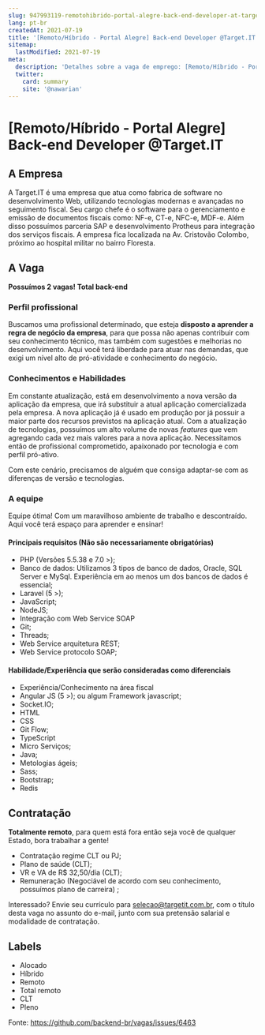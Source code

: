 ```yaml
---
slug: 947993119-remotohibrido-portal-alegre-back-end-developer-at-targetit
lang: pt-br
createdAt: 2021-07-19
title: '[Remoto/Híbrido - Portal Alegre] Back-end Developer @Target.IT - Vaga de Emprego'
sitemap:
  lastModified: 2021-07-19
meta:
  description: 'Detalhes sobre a vaga de emprego: [Remoto/Híbrido - Portal Alegre] Back-end Developer @Target.IT'
  twitter:
    card: summary
    site: '@nawarian'
---
```


# [Remoto/Híbrido - Portal Alegre] Back-end Developer @Target.IT

## A Empresa

A Target.IT é uma empresa que atua como fabrica de software no desenvolvimento Web, utilizando tecnologias modernas e avançadas no seguimento fiscal. Seu cargo chefe é o software  para o gerenciamento e emissão de documentos fiscais como: NF-e, CT-e, NFC-e, MDF-e. 
Além disso possuímos parceria SAP e desenvolvimento Protheus para integração dos serviços fiscais.
A empresa fica localizada na Av. Cristovão Colombo, próximo ao hospital militar no bairro Floresta.

## A Vaga

**Possuímos 2 vagas! Total back-end**

### Perfil profissional
Buscamos uma profissional determinado, que esteja **disposto a aprender a regra de negócio da empresa**, para que possa não apenas contribuir com seu conhecimento técnico, mas também com sugestões e melhorias no desenvolvimento. Aqui você terá  liberdade para atuar nas demandas, que exigi um nível alto de pró-atividade e conhecimento do negócio.

### Conhecimentos e Habilidades
Em constante atualização, está em desenvolvimento a nova versão da aplicação da empresa, que irá substituir a atual aplicação comercializada pela empresa. A nova aplicação já é usado em produção por já possuir a maior parte dos recursos previstos na aplicação atual. Com a atualização de tecnologias, possuímos um alto volume de novas _features_ que vem agregando cada vez mais valores para a nova aplicação. Necessitamos então de profissional comprometido, apaixonado por tecnologia e com perfil pró-ativo.

Com este cenário, precisamos de alguém que consiga adaptar-se com as diferenças de versão e tecnologias.

### A equipe
Equipe ótima! Com um maravilhoso ambiente de trabalho e descontraído. Aqui você terá espaço para aprender e ensinar!

#### Principais requisitos (Não são necessariamente obrigatórias)

- PHP (Versões 5.5.38 e 7.0 >);
- Banco de dados:
    Utilizamos 3 tipos de banco de dados, Oracle, SQL Server e MySql. Experiência em ao menos um dos bancos de dados é essencial;
- Laravel (5 >);
- JavaScript;
- NodeJS;
- Integração com Web Service SOAP
- Git;
- Threads;
- Web Service arquitetura REST;
- Web Service protocolo SOAP;

#### Habilidade/Experiência que serão consideradas como diferenciais

- Experiência/Conhecimento na área fiscal
- Angular JS (5 >); ou algum Framework javascript;
- Socket.IO;
- HTML
- CSS
- Git Flow;
- TypeScript
- Micro Serviços;
- Java;
- Metologias ágeis;
- Sass;
- Bootstrap;
- Redis

## Contratação
**Totalmente remoto**, para quem está fora então seja você de qualquer Estado, bora trabalhar a gente!

- Contratação regime CLT ou PJ;
- Plano de saúde (CLT);
- VR e VA de R$ 32,50/dia (CLT);
- Remuneração (Negociável de acordo com seu conhecimento, possuímos plano de carreira) ;

Interessado? Envie seu currículo para selecao@targetit.com.br, com o título desta vaga no assunto do e-mail, junto com sua pretensão salarial e modalidade de contratação.

## Labels

- Alocado
- Híbrido
- Remoto
- Total remoto
- CLT
- Pleno


Fonte: https://github.com/backend-br/vagas/issues/6463